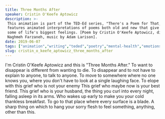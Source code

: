```yaml
---
title: Three Months After
speaker: Cristin O'Keefe Aptowicz
description: >-
 This animation is part of the TED-Ed series, "There's a Poem for That," which
 features animated interpretations of poems both old and new that give language to
 some of life's biggest feelings. [Poem by Cristin O'Keefe Aptowicz, directed by
 Naghmeh Farzaneh, music by Adam Larison].
date: 2019-06-07
tags: ["animation","writing","teded","poetry","mental-health","emotions","depression","death","love"]
slug: cristin_o_keefe_aptowicz_three_months_after
---
```


I'm Cristin O'Keefe Aptowicz and this is "Three Months After." To want to disappear is
different from wanting to die. To disappear and to not have to explain to anyone, to
talk to anyone. To move to somewhere where no one knows you, where you don't have to
look at a single laughing face. To elope with this grief who is not your enemy This
grief who maybe now is your best friend. This grief who is your husband, the thing you
curl into every night, falling asleep in its arms. Who wakes up early to make you your
cold thankless breakfast. To go to that place where every surface is a blade. A sharp
thing on which to hang your sorry flesh to feel something, anything, other than this.

<!--
ad_duration=0
duration=78
event="TED-Ed"
external_duration=85
external_start_time=0
intro_duration=0
is_subtitle_required="False"
is_talk_featured="False"
language="en"
language_swap="False"
native_language="en"
number_of_related_talks=6
number_of_speakers=1
number_of_subtitled_videos=0
number_of_tags=9
number_of_talk_download_languages=23
number_of_talk_more_resources=0
number_of_talk_recommendations=0
number_of_talks_take_actions=0
post_ad_duration=0
published_timestamp="2019-06-07 18:30:49"
recording_date="2019-06-07"
speaker_is_published=0
speaker_name="Cristin O'Keefe Aptowicz"
talk_name="Three Months After"
talks_tags=["animation","writing","teded","poetry","mental-health","emotions","depression","death","love"]
url_photo_talk="https://s3.amazonaws.com/talkstar-photos/uploads/2f5030ef-5208-4ea3-82c9-e4d1503ac5fe/threemonths_textless.jpg"
url_webpage="https://www.ted.com/talks/cristin_o_keefe_aptowicz_three_months_after"
video_type_name="TED-Ed Original"
-->